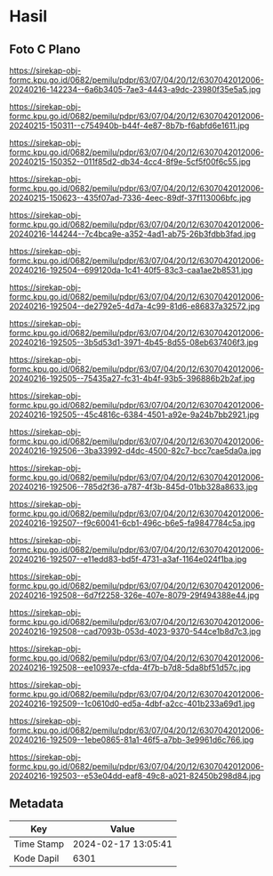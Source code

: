 # Hasil

## Foto C Plano

https://sirekap-obj-formc.kpu.go.id/0682/pemilu/pdpr/63/07/04/20/12/6307042012006-20240216-142234--6a6b3405-7ae3-4443-a9dc-23980f35e5a5.jpg

https://sirekap-obj-formc.kpu.go.id/0682/pemilu/pdpr/63/07/04/20/12/6307042012006-20240215-150311--c754940b-b44f-4e87-8b7b-f6abfd6e1611.jpg

https://sirekap-obj-formc.kpu.go.id/0682/pemilu/pdpr/63/07/04/20/12/6307042012006-20240215-150352--011f85d2-db34-4cc4-8f9e-5cf5f00f6c55.jpg

https://sirekap-obj-formc.kpu.go.id/0682/pemilu/pdpr/63/07/04/20/12/6307042012006-20240215-150623--435f07ad-7336-4eec-89df-37f113006bfc.jpg

https://sirekap-obj-formc.kpu.go.id/0682/pemilu/pdpr/63/07/04/20/12/6307042012006-20240216-144244--7c4bca9e-a352-4ad1-ab75-26b3fdbb3fad.jpg

https://sirekap-obj-formc.kpu.go.id/0682/pemilu/pdpr/63/07/04/20/12/6307042012006-20240216-192504--699120da-1c41-40f5-83c3-caa1ae2b8531.jpg

https://sirekap-obj-formc.kpu.go.id/0682/pemilu/pdpr/63/07/04/20/12/6307042012006-20240216-192504--de2792e5-4d7a-4c99-81d6-e86837a32572.jpg

https://sirekap-obj-formc.kpu.go.id/0682/pemilu/pdpr/63/07/04/20/12/6307042012006-20240216-192505--3b5d53d1-3971-4b45-8d55-08eb637406f3.jpg

https://sirekap-obj-formc.kpu.go.id/0682/pemilu/pdpr/63/07/04/20/12/6307042012006-20240216-192505--75435a27-fc31-4b4f-93b5-396886b2b2af.jpg

https://sirekap-obj-formc.kpu.go.id/0682/pemilu/pdpr/63/07/04/20/12/6307042012006-20240216-192505--45c4816c-6384-4501-a92e-9a24b7bb2921.jpg

https://sirekap-obj-formc.kpu.go.id/0682/pemilu/pdpr/63/07/04/20/12/6307042012006-20240216-192506--3ba33992-d4dc-4500-82c7-bcc7cae5da0a.jpg

https://sirekap-obj-formc.kpu.go.id/0682/pemilu/pdpr/63/07/04/20/12/6307042012006-20240216-192506--785d2f36-a787-4f3b-845d-01bb328a8633.jpg

https://sirekap-obj-formc.kpu.go.id/0682/pemilu/pdpr/63/07/04/20/12/6307042012006-20240216-192507--f9c60041-6cb1-496c-b6e5-fa9847784c5a.jpg

https://sirekap-obj-formc.kpu.go.id/0682/pemilu/pdpr/63/07/04/20/12/6307042012006-20240216-192507--e11edd83-bd5f-4731-a3af-1164e024f1ba.jpg

https://sirekap-obj-formc.kpu.go.id/0682/pemilu/pdpr/63/07/04/20/12/6307042012006-20240216-192508--6d7f2258-326e-407e-8079-29f494388e44.jpg

https://sirekap-obj-formc.kpu.go.id/0682/pemilu/pdpr/63/07/04/20/12/6307042012006-20240216-192508--cad7093b-053d-4023-9370-544ce1b8d7c3.jpg

https://sirekap-obj-formc.kpu.go.id/0682/pemilu/pdpr/63/07/04/20/12/6307042012006-20240216-192508--ee10937e-cfda-4f7b-b7d8-5da8bf51d57c.jpg

https://sirekap-obj-formc.kpu.go.id/0682/pemilu/pdpr/63/07/04/20/12/6307042012006-20240216-192509--1c0610d0-ed5a-4dbf-a2cc-401b233a69d1.jpg

https://sirekap-obj-formc.kpu.go.id/0682/pemilu/pdpr/63/07/04/20/12/6307042012006-20240216-192509--1ebe0865-81a1-46f5-a7bb-3e9961d6c766.jpg

https://sirekap-obj-formc.kpu.go.id/0682/pemilu/pdpr/63/07/04/20/12/6307042012006-20240216-192503--e53e04dd-eaf8-49c8-a021-82450b298d84.jpg


## Metadata

| Key        | Value               |
| ---------- | ------------------- |
| Time Stamp | 2024-02-17 13:05:41 |
| Kode Dapil | 6301                |



